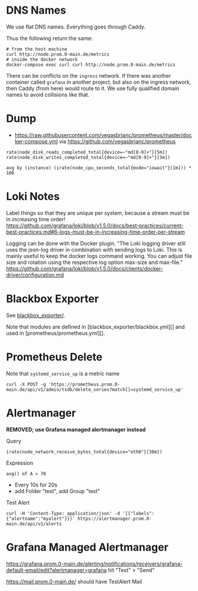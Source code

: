 # DNS Names
We use flat DNS names. Everything goes through Caddy.

Thus the following return the same:
```
# from the host machine
curl http://node.prom.0-main.de/metrics
# inside the docker network
docker-compose exec curl curl http://node.prom.0-main.de/metrics
```

There can be conflicts on the `ingress` network. If there was another container
called `grafana` in another project, but also on the ingress network, then
Caddy (from here) would route to it. We use fully qualified domain
names to avoid collisions like that.


# Dump
- https://raw.githubusercontent.com/vegasbrianc/prometheus/master/docker-compose.yml
  via https://github.com/vegasbrianc/prometheus

```
rate(node_disk_reads_completed_total{device=~"md[0-9]+"}[5m])
rate(node_disk_writes_completed_total{device=~"md[0-9]+"}[5m])

avg by (instance) (irate(node_cpu_seconds_total{mode="iowait"}[1m])) * 100
```


# Loki Notes
Label things so that they are unique per system, because a stream must be in
increasing time order!
https://github.com/grafana/loki/blob/v1.5.0/docs/best-practices/current-best-practices.md#6-logs-must-be-in-increasing-time-order-per-stream

Logging can be done with the Docker plugin.
"The Loki logging driver still uses the json-log driver in combination with
sending logs to Loki. This is mainly useful to keep the docker logs command
working. You can adjust file size and rotation using the respective log option
max-size and max-file."
https://github.com/grafana/loki/blob/v1.5.0/docs/clients/docker-driver/configuration.md


# Blackbox Exporter
See [blackbox_exporter/](blackbox_exporter/README.md).

Note that modules are defined in [blackbox_exporter/blackbox.yml][] and used
in [prometheus/prometheus.yml][].


# Prometheus Delete
Note that `systemd_service_up` is a metric name
```
curl -X POST -g 'https://prometheus.prom.0-main.de/api/v1/admin/tsdb/delete_series?match[]=systemd_service_up'
```


# Alertmanager
**REMOVED; use Grafana managed alertmanager instead**

Query
```
irate(node_network_receive_bytes_total{device="eth0"}[30m])
```

Expression
```
avg() of A > 70
```

- Every 10s for 20s
- add Folder "test", add Group "test"


Test Alert
```
curl -H 'Content-Type: application/json' -d '[{"labels":{"alertname":"myalert"}}]' https://alertmanager.prom.0-main.de/api/v1/alerts
```


# Grafana Managed Alertmanager
https://grafana.prom.0-main.de/alerting/notifications/receivers/grafana-default-email/edit?alertmanager=grafana
hit "Test" > "Send"

https://mail.prom.0-main.de/ should have TestAlert Mail
